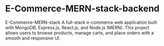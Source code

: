 # E-Commerce-MERN-stack-backend
 E-Commerce-MERN-stack A full-stack e-commerce web application built with MongoDB, Express.js, React.js, and Node.js (MERN). This project allows users to browse products, manage carts, and place orders with a smooth and responsive UI.
